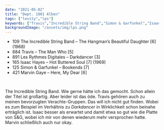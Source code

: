 ```yaml
---
date: "2021-05-02"
title: "Dept. 1001 Alben"
tags: ["levity","lps"]
keywords: ["Travis","Incredible String Band","Simon & Garfunkel","Isaac Hayes"]
backgroundImage: "/assets/img/lps.png"
---
```

<!-- Excerpt Start -->
<ul class="no-bullets">
<li>109 The Incredible String Band – The Hangman’s Beautiful Daughter [6] (1968)</li>
<li>884 Travis – The Man Who [5]</li>
<li>891 Les Rythmes Digitales – Darkdancer [3]</li>
<li>165 Isaac Hayes – Hot Buttered Soul [7] (1969)</li>
<li>125 Simon & Garfunkel – Bookends [7]</li>
<li>421 Marvin Gaye – Here, My Dear [6]</li>
</ul>
</br>
<!-- Excerpt End -->

The Incredible String Band. Wie gerne hätte ich das gemocht. Schon allein der Titel ist großartig. Aber leider ist das öde. Travis gehören auch zu meinen bevorzugten Verachte-Gruppen. Das will ich nicht gut finden. Wobei es zum Beispiel im Verhältnis zu *Darkdancer* in Wirklichkeit schon beinahe erträglich ist. Isaac besser als erwartet und damit etwa so gut wie die Platte von S&G, wobei ich mir von denen wiederum mehr versprochen hatte. Marvin schließlich auch nur okay.